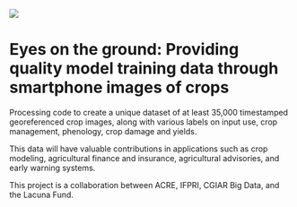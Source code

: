 ![](https://s31207.pcdn.co/wp-content/uploads/sites/11/2020/07/LacunaFund-Alt2-Tag-web.jpg)

# Eyes on the ground: Providing quality model training data through smartphone images of crops

Processing code to create a unique dataset of at least 35,000 timestamped georeferenced crop images, along with various labels on input use, crop management, phenology, crop damage and yields.

This data will have valuable contributions in applications such as crop modeling, agricultural finance and insurance, agricultural advisories, and early warning systems. 

This project is a collaboration between ACRE, IFPRI, CGIAR Big Data, and the Lacuna Fund.